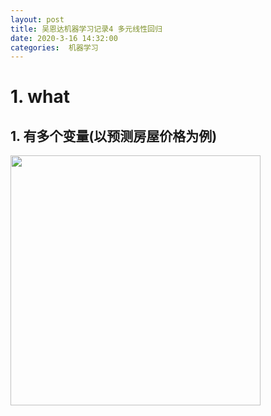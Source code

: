 ```yaml
---
layout: post
title: 吴恩达机器学习记录4 多元线性回归
date: 2020-3-16 14:32:00
categories:  机器学习
---
```


<script type="text/javascript" src="http://cdn.mathjax.org/mathjax/latest/MathJax.js?config=default"></script>

# 1. what
## 1. 有多个变量(以预测房屋价格为例)
<img src="https://raw.githubusercontent.com/QuietListener/quietlistener.github.io/master/images/20200317-lr1.jpg" width="400"> 


